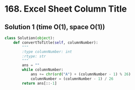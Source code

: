 # 168. Excel Sheet Column Title

## Solution 1 (time O(1), space O(1))

```python
class Solution(object):
    def convertToTitle(self, columnNumber):
        """
        :type columnNumber: int
        :rtype: str
        """
        ans = ""
        while columnNumber:
            ans += chr(ord("A") + (columnNumber - 1) % 26)
            columnNumber = (columnNumber - 1) / 26
        return ans[::-1]
```
